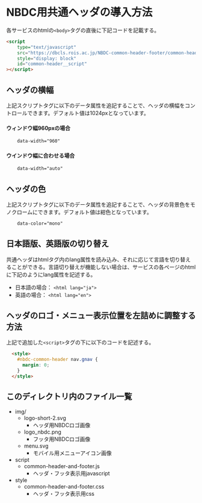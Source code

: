 # NBDC用共通ヘッダの導入方法
各サービスのhtmlの`<body>`タグの直後に下記コードを記載する。

``` html
<script
	type="text/javascript"
	src="https://dbcls.rois.ac.jp/NBDC-common-header-footer/common-header/script/common-header.js"
	style="display: block"
	id="common-header__script"
></script>
```


## ヘッダの横幅
上記スクリプトタグに以下のデータ属性を追記することで、ヘッダの横幅をコントロールできます。デフォルト値は1024pxとなっています。

#### ウィンドウ幅960pxの場合
``` html
	data-width="960"
```

#### ウインドウ幅に合わせる場合
``` html
	data-width="auto"
```


## ヘッダの色
上記スクリプトタグに以下のデータ属性を追記することで、ヘッダの背景色をモノクロームにできます。デフォルト値は紺色となっています。

``` html
	data-color="mono"
```


## 日本語版、英語版の切り替え
共通ヘッダはhtmlタグ内のlang属性を読み込み、それに応じて言語を切り替えることができる。言語切り替えが機能しない場合は、サービスの各ページのhtmlに下記のようにlang属性を記述する。

- 日本語の場合： `<html lang="ja">`
- 英語の場合： `<html lang="en">`

## ヘッダのロゴ・メニュー表示位置を左詰めに調整する方法
上記で追加した`<script>`タグの下に以下のコードを記述する。

``` html
  <style>
    #nbdc-common-header nav.gnav {
      margin: 0;
    }
  </style>
```

## このディレクトリ内のファイル一覧
  - img/
    - logo-short-2.svg
      - ヘッダ用NBDCロゴ画像
    - logo_nbdc.png
      - フッタ用NBDCロゴ画像
    - menu.svg
      - モバイル用メニューアイコン画像
  - script
      - common-header-and-footer.js
        - ヘッダ・フッタ表示用javascript
  - style
      - common-header-and-footer.css
        - ヘッダ・フッタ表示用css
